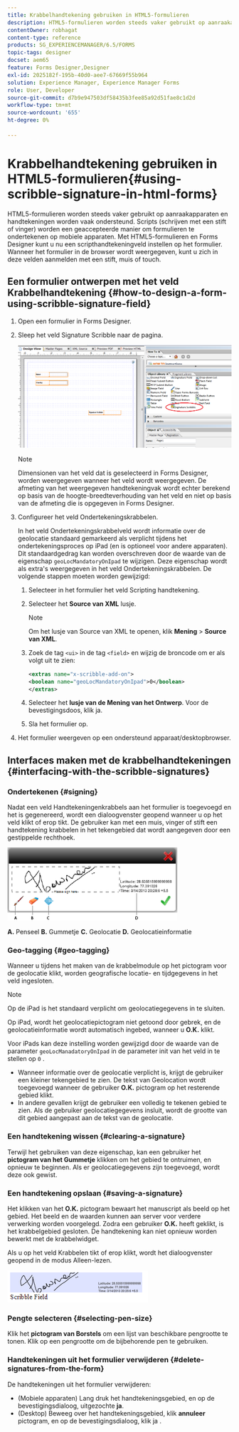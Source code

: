 ```yaml
---
title: Krabbelhandtekening gebruiken in HTML5-formulieren
description: HTML5-formulieren worden steeds vaker gebruikt op aanraakapparaten en handtekeningen worden vaak ondersteund. Het ondertekenen van documenten op mobiele apparaten wordt een geaccepteerde manier om formulieren te ondertekenen op mobiele apparaten.
contentOwner: robhagat
content-type: reference
products: SG_EXPERIENCEMANAGER/6.5/FORMS
topic-tags: designer
docset: aem65
feature: Forms Designer,Designer
exl-id: 2025182f-195b-40d0-aee7-67669f55b964
solution: Experience Manager, Experience Manager Forms
role: User, Developer
source-git-commit: d7b9e947503df58435b3fee85a92d51fae8c1d2d
workflow-type: tm+mt
source-wordcount: '655'
ht-degree: 0%

---
```


# Krabbelhandtekening gebruiken in HTML5-formulieren{#using-scribble-signature-in-html-forms}

HTML5-formulieren worden steeds vaker gebruikt op aanraakapparaten en handtekeningen worden vaak ondersteund. Scripts (schrijven met een stift of vinger) worden een geaccepteerde manier om formulieren te ondertekenen op mobiele apparaten. Met HTML5-formulieren en Forms Designer kunt u nu een scripthandtekeningveld instellen op het formulier. Wanneer het formulier in de browser wordt weergegeven, kunt u zich in deze velden aanmelden met een stift, muis of touch.

## Een formulier ontwerpen met het veld Krabbelhandtekening {#how-to-design-a-form-using-scribble-signature-field}

1. Open een formulier in Forms Designer.
1. Sleep het veld Signature Scribble naar de pagina.

   ![ designer_scripbble ](assets/designer_scribble.png)

   >[!NOTE]
   >
   >Dimensionen van het veld dat is geselecteerd in Forms Designer, worden weergegeven wanneer het veld wordt weergegeven. De afmeting van het weergegeven handtekeningvak wordt echter berekend op basis van de hoogte-breedteverhouding van het veld en niet op basis van de afmeting die is opgegeven in Forms Designer.

1. Configureer het veld Ondertekeningskrabbelen.

   In het veld Ondertekeningskrabbelveld wordt informatie over de geolocatie standaard gemarkeerd als verplicht tijdens het ondertekeningsproces op iPad (en is optioneel voor andere apparaten). Dit standaardgedrag kan worden overschreven door de waarde van de eigenschap `geoLocMandatoryOnIpad` te wijzigen. Deze eigenschap wordt als extra&#39;s weergegeven in het veld Ondertekeningskrabbelen. De volgende stappen moeten worden gewijzigd:

   1. Selecteer in het formulier het veld Scripting handtekening.
   1. Selecteer het **Source van XML** lusje.

      >[!NOTE]
      >
      >Om het lusje van Source van XML te openen, klik **Mening** > **Source van XML**.

   1. Zoek de tag `<ui>` in de tag `<field>` en wijzig de broncode om er als volgt uit te zien:

      ```xml
      <extras name="x-scribble-add-on">
      <boolean name="geoLocMandatoryOnIpad">0</boolean>
      </extras>
      ```

   1. Selecteer het **lusje van de Mening van het Ontwerp**. Voor de bevestigingsdoos, klik ja **&#x200B;**.
   1. Sla het formulier op.

1. Het formulier weergeven op een ondersteund apparaat/desktopbrowser.

## Interfaces maken met de krabbelhandtekeningen {#interfacing-with-the-scribble-signatures}

### Ondertekenen {#signing}

Nadat een veld Handtekeningenkrabbels aan het formulier is toegevoegd en het is gegenereerd, wordt een dialoogvenster geopend wanneer u op het veld klikt of erop tikt. De gebruiker kan met een muis, vinger of stift een handtekening krabbelen in het tekengebied dat wordt aangegeven door een gestippelde rechthoek.

![ geolocation ](assets/geolocation.png)

**A.** Penseel **B.** Gummetje **C.** Geolocatie **D.** Geolocatieinformatie

### Geo-tagging {#geo-tagging}

Wanneer u tijdens het maken van de krabbelmodule op het pictogram voor de geolocatie klikt, worden geografische locatie- en tijdgegevens in het veld ingesloten.

>[!NOTE]
>
>Op de iPad is het standaard verplicht om geolocatiegegevens in te sluiten.

Op iPad, wordt het geolocatiepictogram niet getoond door gebrek, en de geolocatieinformatie wordt automatisch ingebed, wanneer u **O.K.** klikt.

Voor iPads kan deze instelling worden gewijzigd door de waarde van de parameter `geoLocManadatoryOnIpad` in de parameter init van het veld in te stellen op `0` .

* Wanneer informatie over de geolocatie verplicht is, krijgt de gebruiker een kleiner tekengebied te zien. De tekst van Geolocation wordt toegevoegd wanneer de gebruiker **O.K.** pictogram op het resterende gebied klikt.
* In andere gevallen krijgt de gebruiker een volledig te tekenen gebied te zien. Als de gebruiker geolocatiegegevens insluit, wordt de grootte van dit gebied aangepast aan de tekst van de geolocatie.

### Een handtekening wissen {#clearing-a-signature}

Terwijl het gebruiken van deze eigenschap, kan een gebruiker het **pictogram van het Gummetje** klikken om het gebied te ontruimen, en opnieuw te beginnen. Als er geolocatiegegevens zijn toegevoegd, wordt deze ook gewist.

### Een handtekening opslaan {#saving-a-signature}

Het klikken van het **O.K.** pictogram bewaart het manuscript als beeld op het gebied. Het beeld en de waarden kunnen aan server voor verdere verwerking worden voorgelegd. Zodra een gebruiker **O.K.** heeft geklikt, is het krabbelgebied gesloten. De handtekening kan niet opnieuw worden bewerkt met de krabbelwidget.

Als u op het veld Krabbelen tikt of erop klikt, wordt het dialoogvenster geopend in de modus Alleen-lezen.

![ 3 ](assets/3.png)

### Pengte selecteren {#selecting-pen-size}

Klik het **pictogram van Borstels** om een lijst van beschikbare pengrootte te tonen. Klik op een pengrootte om de bijbehorende pen te gebruiken.

### Handtekeningen uit het formulier verwijderen {#delete-signatures-from-the-form}

De handtekeningen uit het formulier verwijderen:

* (Mobiele apparaten) Lang druk het handtekeningsgebied, en op de bevestigingsdialoog, uitgezochte **ja**.
* (Desktop) Beweeg over het handtekeningsgebied, klik **annuleer** pictogram, en op de bevestigingsdialoog, klik ja **&#x200B;**.

